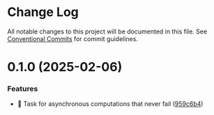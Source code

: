 # Change Log

All notable changes to this project will be documented in this file.
See [Conventional Commits](https://conventionalcommits.org) for commit guidelines.

# 0.1.0 (2025-02-06)

### Features

- 🎸 Task for asynchronous computations that never fail ([959c6b4](https://github.com/PacoteJS/pacote/commit/959c6b42b4548773c9bee13f1e63bca8097c1cc5))
